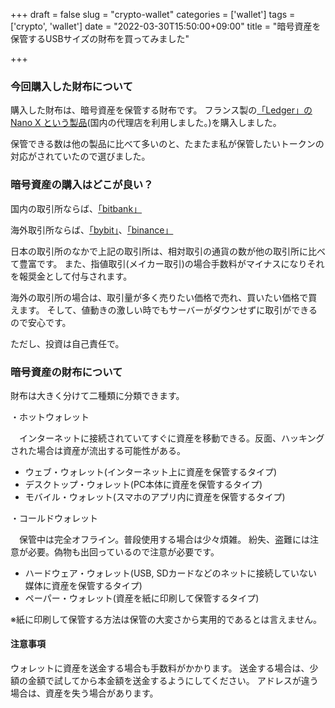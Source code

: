 +++
draft = false
slug = "crypto-wallet"
categories = ['wallet']
tags = ['crypto', 'wallet']
date = "2022-03-30T15:50:00+09:00"
title = "暗号資産を保管するUSBサイズの財布を買ってみました"

+++

### 今回購入した財布について
購入した財布は、暗号資産を保管する財布です。
フランス製の[「Ledger」の Nano X という製品](https://hardwarewallet-japan.com/)(国内の代理店を利用しました。)を購入しました。

<!--more-->

保管できる数は他の製品に比べて多いのと、たまたま私が保管したいトークンの対応がされていたので選びました。

### 暗号資産の購入はどこが良い？
国内の取引所ならば、[「bitbank」](https://bitbank.cc/)

海外取引所ならば、[「bybit」](https://www.bybit.com/ja-JP/)、[「binance」](https://www.binance.com/ja)

日本の取引所のなかで上記の取引所は、相対取引の通貨の数が他の取引所に比べて豊富です。
また、指値取引(メイカー取引)の場合手数料がマイナスになりそれを報奨金として付与されます。

海外の取引所の場合は、取引量が多く売りたい価格で売れ、買いたい価格で買えます。
そして、値動きの激しい時でもサーバーがダウンせずに取引ができるので安心です。

ただし、投資は自己責任で。

### 暗号資産の財布について
財布は大きく分けて二種類に分類できます。

・ホットウォレット

　インターネットに接続されていてすぐに資産を移動できる。反面、ハッキングされた場合は資産が流出する可能性がある。

 - ウェブ・ウォレット(インターネット上に資産を保管するタイプ)
 - デスクトップ・ウォレット(PC本体に資産を保管するタイプ)
 - モバイル・ウォレット(スマホのアプリ内に資産を保管するタイプ)

・コールドウォレット

　保管中は完全オフライン。普段使用する場合は少々煩雑。
紛失、盗難には注意が必要。偽物も出回っているので注意が必要です。

 - ハードウェア・ウォレット(USB, SDカードなどのネットに接続していない媒体に資産を保管するタイプ)
 - ペーパー・ウォレット(資産を紙に印刷して保管するタイプ)

※紙に印刷して保管する方法は保管の大変さから実用的であるとは言えません。

#### 注意事項
ウォレットに資産を送金する場合も手数料がかかります。
送金する場合は、少額の金額で試してから本金額を送金するようにしてください。
アドレスが違う場合は、資産を失う場合があります。
